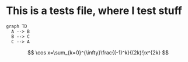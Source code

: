 # This is a tests file, where I test stuff

```mermaid
graph TD
  A --> B
  B --> C
  C --> A
```

$$
\cos x=\sum_{k=0}^{\infty}\frac{(-1)^k}{(2k)!}x^{2k}
$$
